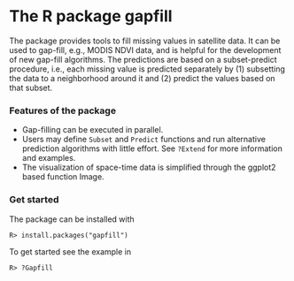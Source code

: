The R package gapfill 
=====================

The package provides tools to fill missing values in 
satellite data. It can be used to gap-fill, e.g., MODIS NDVI 
data, and is helpful for the development of new gap-fill 
algorithms. The predictions are based on a subset-predict 
procedure, i.e., each missing value is predicted separately by
(1) subsetting the data to a neighborhood around it and 
(2) predict the values based on that subset.

### Features of the package
  * Gap-filling can be executed in parallel.
  * Users may define `Subset` and `Predict` functions and 
    run alternative prediction algorithms with little effort. 
    See `?Extend` for more information and examples.
  * The visualization of space-time data is simplified 
    through the ggplot2 based function Image.



### Get started 

The package can be installed with 

    R> install.packages("gapfill")

To get started see the example in 

    R> ?Gapfill


